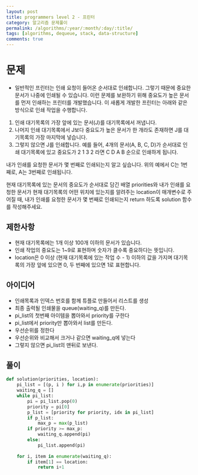 ```yaml
---
layout: post
title: programmers level 2 - 프린터
category: 알고리즘 문제풀이
permalink: /algorithms/:year/:month/:day/:title/
tags: [algorithms, dequeue, stack, data-structure]
comments: true
---
```


# 문제
- 일반적인 프린터는 인쇄 요청이 들어온 순서대로 인쇄합니다. 그렇기 때문에 중요한 문서가 나중에 인쇄될 수 있습니다. 이런 문제를 보완하기 위해 중요도가 높은 문서를 먼저 인쇄하는 프린터를 개발했습니다. 이 새롭게 개발한 프린터는 아래와 같은 방식으로 인쇄 작업을 수행합니다.

1. 인쇄 대기목록의 가장 앞에 있는 문서(J)를 대기목록에서 꺼냅니다.
2. 나머지 인쇄 대기목록에서 J보다 중요도가 높은 문서가 한 개라도 존재하면 J를 대기목록의 가장 마지막에 넣습니다.
3. 그렇지 않으면 J를 인쇄합니다.
예를 들어, 4개의 문서(A, B, C, D)가 순서대로 인쇄 대기목록에 있고 중요도가 2 1 3 2 라면 C D A B 순으로 인쇄하게 됩니다.

내가 인쇄를 요청한 문서가 몇 번째로 인쇄되는지 알고 싶습니다. 위의 예에서 C는 1번째로, A는 3번째로 인쇄됩니다.

현재 대기목록에 있는 문서의 중요도가 순서대로 담긴 배열 priorities와 내가 인쇄를 요청한 문서가 현재 대기목록의 어떤 위치에 있는지를 알려주는 location이 매개변수로 주어질 때, 내가 인쇄를 요청한 문서가 몇 번째로 인쇄되는지 return 하도록 solution 함수를 작성해주세요.

## 제한사항
- 현재 대기목록에는 1개 이상 100개 이하의 문서가 있습니다.
- 인쇄 작업의 중요도는 1~9로 표현하며 숫자가 클수록 중요하다는 뜻입니다.
- location은 0 이상 (현재 대기목록에 있는 작업 수 - 1) 이하의 값을 가지며 대기목록의 가장 앞에 있으면 0, 두 번째에 있으면 1로 표현합니다.

## 아이디어
- 인쇄목록과 인덱스 번호를 함께 튜플로 만들어서 리스트를 생성
- 최종 출력될 인쇄물을 queue(waiting_q)를 만든다.
- pi_list의 첫번째 아이템을 뽑아와서 priority를 구한다
- pi_list에서 priority만 뽑아와서 list를 만든다.
- 우선순위를 정한다
- 우선순위와 비교해서 크거나 같으면 waiting_q에 넣는다
- 그렇지 않으면 pi_list의 맨뒤로 보낸다.



## 풀이

```python
def solution(priorities, location):
    pi_list = [(p, i ) for i,p in enumerate(priorities)]
    waiting_q = []
    while pi_list:
        pi = pi_list.pop(0)
        priority = pi[0]
        p_list = [priority for priority, idx in pi_list]
        if p_list:
            max_p = max(p_list)
        if priority >= max_p:
            waiting_q.append(pi)
        else:
            pi_list.append(pi)
            
    for i, item in enumerate(waiting_q):
        if item[1] == location:
            return i+1
```